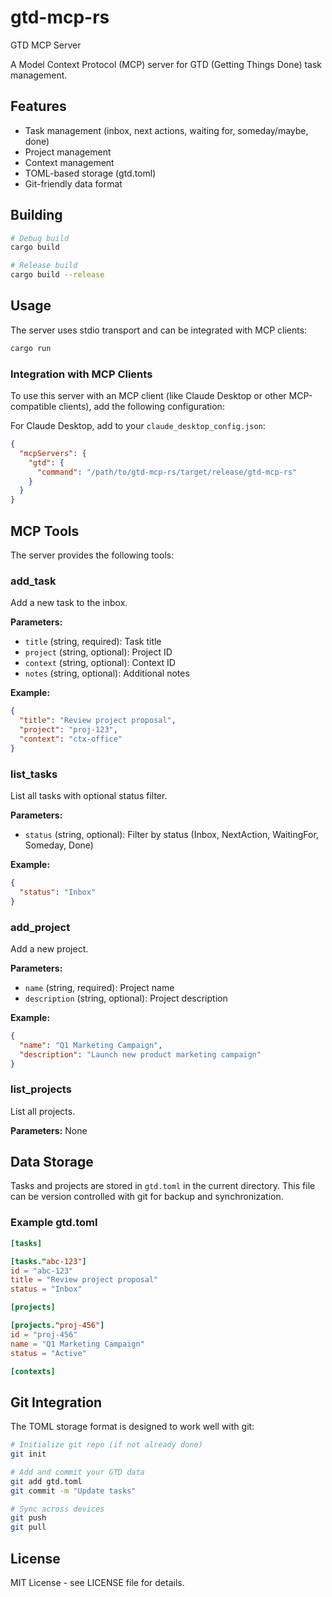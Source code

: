 # gtd-mcp-rs
GTD MCP Server

A Model Context Protocol (MCP) server for GTD (Getting Things Done) task management.

## Features

- Task management (inbox, next actions, waiting for, someday/maybe, done)
- Project management
- Context management
- TOML-based storage (gtd.toml)
- Git-friendly data format

## Building

```bash
# Debug build
cargo build

# Release build
cargo build --release
```

## Usage

The server uses stdio transport and can be integrated with MCP clients:

```bash
cargo run
```

### Integration with MCP Clients

To use this server with an MCP client (like Claude Desktop or other MCP-compatible clients), add the following configuration:

For Claude Desktop, add to your `claude_desktop_config.json`:

```json
{
  "mcpServers": {
    "gtd": {
      "command": "/path/to/gtd-mcp-rs/target/release/gtd-mcp-rs"
    }
  }
}
```

## MCP Tools

The server provides the following tools:

### add_task
Add a new task to the inbox.

**Parameters:**
- `title` (string, required): Task title
- `project` (string, optional): Project ID
- `context` (string, optional): Context ID
- `notes` (string, optional): Additional notes

**Example:**
```json
{
  "title": "Review project proposal",
  "project": "proj-123",
  "context": "ctx-office"
}
```

### list_tasks
List all tasks with optional status filter.

**Parameters:**
- `status` (string, optional): Filter by status (Inbox, NextAction, WaitingFor, Someday, Done)

**Example:**
```json
{
  "status": "Inbox"
}
```

### add_project
Add a new project.

**Parameters:**
- `name` (string, required): Project name
- `description` (string, optional): Project description

**Example:**
```json
{
  "name": "Q1 Marketing Campaign",
  "description": "Launch new product marketing campaign"
}
```

### list_projects
List all projects.

**Parameters:** None

## Data Storage

Tasks and projects are stored in `gtd.toml` in the current directory. This file can be version controlled with git for backup and synchronization.

### Example gtd.toml

```toml
[tasks]

[tasks."abc-123"]
id = "abc-123"
title = "Review project proposal"
status = "Inbox"

[projects]

[projects."proj-456"]
id = "proj-456"
name = "Q1 Marketing Campaign"
status = "Active"

[contexts]
```

## Git Integration

The TOML storage format is designed to work well with git:

```bash
# Initialize git repo (if not already done)
git init

# Add and commit your GTD data
git add gtd.toml
git commit -m "Update tasks"

# Sync across devices
git push
git pull
```

## License

MIT License - see LICENSE file for details.


